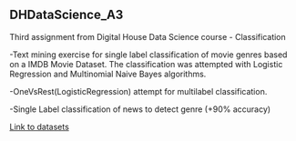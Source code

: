 
## DHDataScience_A3
Third assignment from Digital House Data Science course - Classification

-Text mining exercise for single label classification of movie genres based on a IMDB Movie Dataset.
The classification was attempted with Logistic Regression and Multinomial Naive Bayes algorithms.

-OneVsRest(LogisticRegression) attempt for multilabel classification. 

-Single Label classification of news to detect genre (+90% accuracy)


[Link to datasets](https://drive.google.com/drive/folders/1X8f1u6gTFfL9wGcoQjPe5DWa6vOSSvGw?usp=sharing)

